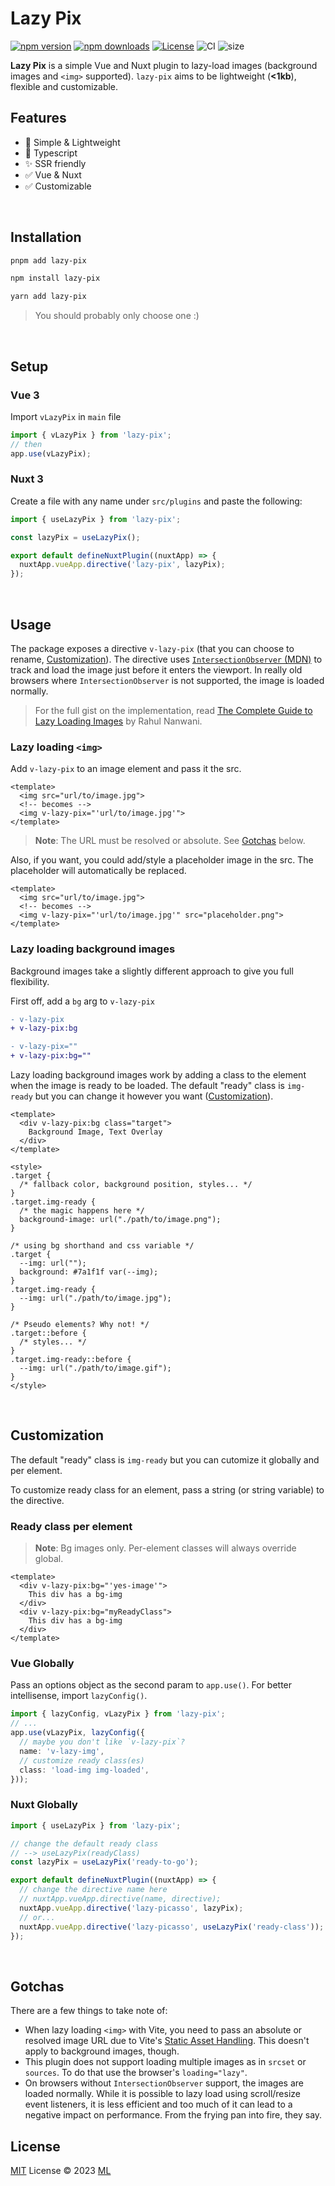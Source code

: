 # Lazy Pix

[![npm version](https://img.shields.io/npm/v/lazy-pix?label=npm&color=teal)](https://www.npmjs.com/package/lazy-pix)
[![npm downloads](https://img.shields.io/npm/dt/lazy-pix)](https://www.npmjs.com/package/lazy-pix)
[![License](https://img.shields.io/github/license/ijkml/lazy-pix?color=teal)](./LICENSE)
![CI](http://img.shields.io/github/actions/workflow/status/ijkml/lazy-pix/ci.yml?branch=main)
![size](https://img.shields.io/bundlephobia/minzip/lazy-pix?label=minified&color=teal)

**Lazy Pix** is a simple Vue and Nuxt plugin to lazy-load images (background images and `<img>` supported). `lazy-pix` aims to be lightweight (__<1kb__), flexible and customizable.

## Features

- 💯 Simple & Lightweight
- 💯 Typescript
- ✨ SSR friendly
- ✅ Vue & Nuxt
- ✅ Customizable

<br>

## Installation

```bash
pnpm add lazy-pix
```

```bash
npm install lazy-pix
```

```bash
yarn add lazy-pix
```

> You should probably only choose one :)

<br>

## Setup

### Vue 3

Import `vLazyPix` in `main` file

```ts
import { vLazyPix } from 'lazy-pix';
// then
app.use(vLazyPix);
```

### Nuxt 3

Create a file with any name under `src/plugins` and paste the following:

```ts
import { useLazyPix } from 'lazy-pix';

const lazyPix = useLazyPix();

export default defineNuxtPlugin((nuxtApp) => {
  nuxtApp.vueApp.directive('lazy-pix', lazyPix);
});
```

<br>

## Usage

The package exposes a directive `v-lazy-pix` (that you can choose to rename, [Customization](#customization)). The directive uses [`IntersectionObserver` (MDN)](https://developer.mozilla.org/en-US/docs/Web/API/Intersection_Observer_API) to track and load the image just before it enters the viewport. In really old browsers where `IntersectionObserver` is not supported, the image is loaded normally.

> For the full gist on the implementation, read [The Complete Guide to Lazy Loading Images](https://css-tricks.com/the-complete-guide-to-lazy-loading-images/) by Rahul Nanwani.

### Lazy loading `<img>`

Add `v-lazy-pix` to an image element and pass it the src. 

```vue
<template>
  <img src="url/to/image.jpg">
  <!-- becomes -->
  <img v-lazy-pix="'url/to/image.jpg'">
</template>
```

> **Note**: The URL must be resolved or absolute. See [Gotchas](#gotchas) below.

Also, if you want, you could add/style a placeholder image in the src. The placeholder will automatically be replaced.

```vue
<template>
  <img src="url/to/image.jpg">
  <!-- becomes -->
  <img v-lazy-pix="'url/to/image.jpg'" src="placeholder.png">
</template>
```

### Lazy loading background images

Background images take a slightly different approach to give you full flexibility. 

First off, add a `bg` arg to `v-lazy-pix`

```diff
- v-lazy-pix
+ v-lazy-pix:bg

- v-lazy-pix=""
+ v-lazy-pix:bg=""
```

Lazy loading background images work by adding a class to the element when the image is ready to be loaded. The default "ready" class is `img-ready` but you can change it however you want ([Customization](#customization)).

```vue
<template>
  <div v-lazy-pix:bg class="target">
    Background Image, Text Overlay
  </div>
</template>

<style>
.target {
  /* fallback color, background position, styles... */
}
.target.img-ready {
  /* the magic happens here */
  background-image: url("./path/to/image.png");
}

/* using bg shorthand and css variable */
.target {
  --img: url("");
  background: #7a1f1f var(--img);
}
.target.img-ready {
  --img: url("./path/to/image.jpg");
}

/* Pseudo elements? Why not! */
.target::before {
  /* styles... */
}
.target.img-ready::before {
  --img: url("./path/to/image.gif");
}
</style>
```

<br>

## Customization

The default "ready" class is `img-ready` but you can cutomize it globally and per element.

To customize ready class for an element, pass a string (or string variable) to the directive.


### Ready class per element

> **Note**: Bg images only. Per-element classes will always override global.

```vue
<template>
  <div v-lazy-pix:bg="'yes-image'">
    This div has a bg-img
  </div>
  <div v-lazy-pix:bg="myReadyClass">
    This div has a bg-img
  </div>
</template>
```

### Vue Globally

Pass an options object as the second param to `app.use()`.
For better intellisense, import `lazyConfig()`.

```ts
import { lazyConfig, vLazyPix } from 'lazy-pix';
// ...
app.use(vLazyPix, lazyConfig({
  // maybe you don't like `v-lazy-pix`?
  name: 'v-lazy-img',
  // customize ready class(es)
  class: 'load-img img-loaded',
}));
```

### Nuxt Globally

```ts
import { useLazyPix } from 'lazy-pix';

// change the default ready class
// --> useLazyPix(readyClass)
const lazyPix = useLazyPix('ready-to-go');

export default defineNuxtPlugin((nuxtApp) => {
  // change the directive name here
  // nuxtApp.vueApp.directive(name, directive);
  nuxtApp.vueApp.directive('lazy-picasso', lazyPix);
  // or...
  nuxtApp.vueApp.directive('lazy-picasso', useLazyPix('ready-class'));
});
```

<br>

## Gotchas

There are a few things to take note of:

- When lazy loading `<img>` with Vite, you need to pass an absolute or resolved image URL due to Vite's [Static Asset Handling](https://vitejs.dev/guide/assets.html). This doesn't apply to background images, though.
- This plugin does not support loading multiple images as in `srcset` or `sources`. To do that use the browser's `loading="lazy"`.
- On browsers without `IntersectionObserver` support, the images are loaded normally. While it is possible to lazy load using scroll/resize event listeners, it is less efficient and too much of it can lead to a negative impact on performance. From the frying pan into fire, they say.

## License

[MIT](./LICENSE) License © 2023 [ML](https://github.com/ijkml)
